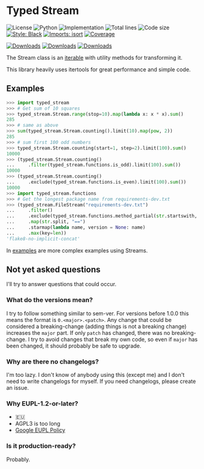 # Typed Stream
![License](https://img.shields.io/pypi/l/typed-stream?label=License)
![Python](https://img.shields.io/pypi/pyversions/typed-stream?label=Python)
![Implementation](https://img.shields.io/pypi/implementation/typed-stream?label=Implementation)
![Total lines](https://img.shields.io/tokei/lines/github.com/Joshix-1/typed_stream?label=Total%20lines)
![Code size](https://img.shields.io/github/languages/code-size/Joshix-1/typed_stream)
[![Style: Black](https://img.shields.io/badge/Code%20Style-Black-000000.svg)](https://github.com/psf/black)
[![Imports: isort](https://img.shields.io/badge/Imports-isort-1674b1.svg?labelColor=ef8336)](https://pycqa.github.io/isort)
[![Coverage](https://Joshix-1.github.io/typed_stream/coverage/badge.svg)](https://Joshix-1.github.io/typed_stream/coverage)

[![Downloads](https://pepy.tech/badge/typed-stream)](https://pepy.tech/project/typed-stream)
[![Downloads](https://pepy.tech/badge/typed-stream/month)](https://pepy.tech/project/typed-stream)
[![Downloads](https://pepy.tech/badge/typed-stream/week)](https://pepy.tech/project/typed-stream)


The Stream class is an [iterable](https://docs.python.org/3/library/collections.abc.html#collections.abc.Iterable) with utility methods for transforming it.

This library heavily uses itertools for great performance and simple code.

## Examples

<!--- BEGIN EXAMPLE --->
```py
>>> import typed_stream
>>> # Get sum of 10 squares
>>> typed_stream.Stream.range(stop=10).map(lambda x: x * x).sum()
285
>>> # same as above
>>> sum(typed_stream.Stream.counting().limit(10).map(pow, 2))
285
>>> # sum first 100 odd numbers
>>> typed_stream.Stream.counting(start=1, step=2).limit(100).sum()
10000
>>> (typed_stream.Stream.counting()
...     .filter(typed_stream.functions.is_odd).limit(100).sum())
10000
>>> (typed_stream.Stream.counting()
...     .exclude(typed_stream.functions.is_even).limit(100).sum())
10000
>>> import typed_stream.functions
>>> # Get the longest package name from requirements-dev.txt
>>> (typed_stream.FileStream("requirements-dev.txt")
...     .filter()
...     .exclude(typed_stream.functions.method_partial(str.startswith, "#"))
...     .map(str.split, "==")
...     .starmap(lambda name, version = None: name)
...     .max(key=len))
'flake8-no-implicit-concat'
```
<!--- END EXAMPLE --->

In [examples](./examples) are more complex examples using Streams.

## Not yet asked questions

I'll try to answer questions that could occur.

### What do the versions mean?

I try to follow something similar to sem-ver. For versions before 1.0.0 this means the format is `0.<major>.<patch>`.
Any change that could be considered a breaking-change (adding things is not a breaking change) increases the `major` part. If only `patch` has changed, there was no breaking-change.
I try to avoid changes that break my own code, so even if `major` has been changed, it should probably be safe to upgrade.

### Why are there no changelogs?

I'm too lazy. I don't know of anybody using this (except me) and I don't need to write changelogs for myself.
If you need changelogs, please create an issue.

### Why EUPL-1.2-or-later?

- 🇪🇺
- AGPL3 is too long
- [Google EUPL Policy](https://opensource.google/documentation/reference/thirdparty/licenses#european_union_public_licence_eupl_not_allowed)

### Is it production-ready?

Probably.
